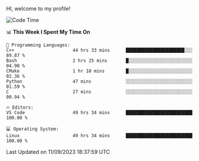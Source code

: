 HI, welcome to my profile!
<!--START_SECTION:waka-->
![Code Time](http://img.shields.io/badge/Code%20Time-1%2C385%20hrs%2040%20mins-blue)

📊 **This Week I Spent My Time On** 

```text
💬 Programming Languages: 
C++                      44 hrs 33 mins      ██████████████████████░░░   89.87 % 
Bash                     2 hrs 25 mins       █░░░░░░░░░░░░░░░░░░░░░░░░   04.90 % 
CMake                    1 hr 10 mins        █░░░░░░░░░░░░░░░░░░░░░░░░   02.36 % 
Python                   47 mins             ░░░░░░░░░░░░░░░░░░░░░░░░░   01.59 % 
C                        27 mins             ░░░░░░░░░░░░░░░░░░░░░░░░░   00.94 % 

🔥 Editors: 
VS Code                  49 hrs 34 mins      █████████████████████████   100.00 % 

💻 Operating System: 
Linux                    49 hrs 34 mins      █████████████████████████   100.00 % 
```


 Last Updated on 11/09/2023 18:37:59 UTC
<!--END_SECTION:waka-->
